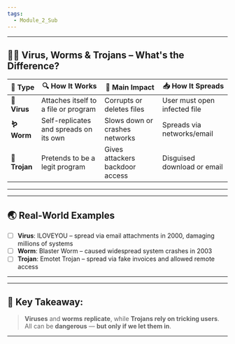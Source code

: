 ```yaml
---
tags:
  - Module_2_Sub
---
```

---

## 🐞🦠 Virus, Worms & Trojans – What's the Difference?

| 🐞 **Type**   | 🔍 **How It Works**                    | 🎯 **Main Impact**              | 📥 **How It Spreads**        |
| ------------- | -------------------------------------- | ------------------------------- | ---------------------------- |
| **🦠 Virus**  | Attaches itself to a file or program   | Corrupts or deletes files       | User must open infected file |
| **🪱 Worm**   | Self-replicates and spreads on its own | Slows down or crashes networks  | Spreads via networks/email   |
| **🐴 Trojan** | Pretends to be a legit program         | Gives attackers backdoor access | Disguised download or email  |

---


---

##  🌏 Real-World Examples

- [ ] **Virus**: ILOVEYOU – spread via email attachments in 2000, damaging millions of systems
- [ ] **Worm**: Blaster Worm – caused widespread system crashes in 2003
- [ ] **Trojan**: Emotet Trojan – spread via fake invoices and allowed remote access

---


---

## 🔑  Key Takeaway:

> **Viruses** and **worms** **replicate**, while **Trojans rely on tricking users**.
> All can be **dangerous** — **but only if we let them in**.

---